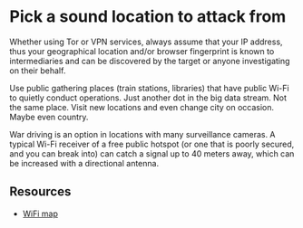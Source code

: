 # Pick a sound location to attack from

Whether using Tor or VPN services, always assume that your IP address, thus your geographical location and/or browser 
fingerprint is known to intermediaries and can be discovered by the target or anyone investigating on their behalf.

Use public gathering places (train stations, libraries) that have public Wi-Fi to quietly conduct operations. 
Just another dot in the big data stream. Not the same place. Visit new locations and even change city on occasion. 
Maybe even country.

War driving is an option in locations with many surveillance cameras. A typical Wi-Fi receiver of a free public 
hotspot (or one that is poorly secured, and you can break into) can catch a signal up to 40 meters away, which can be 
increased with a directional antenna.

## Resources

* [WiFi map](https://www.wifimap.io)